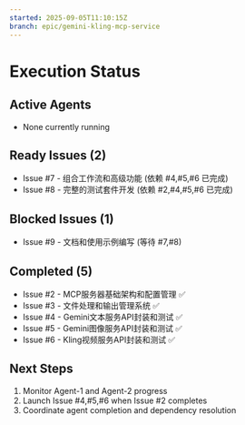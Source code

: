 ```yaml
---
started: 2025-09-05T11:10:15Z
branch: epic/gemini-kling-mcp-service
---
```


# Execution Status

## Active Agents
- None currently running

## Ready Issues (2)
- Issue #7 - 组合工作流和高级功能 (依赖 #4,#5,#6 已完成)
- Issue #8 - 完整的测试套件开发 (依赖 #2,#4,#5,#6 已完成)

## Blocked Issues (1)
- Issue #9 - 文档和使用示例编写 (等待 #7,#8)

## Completed (5)
- Issue #2 - MCP服务器基础架构和配置管理 ✅
- Issue #3 - 文件处理和输出管理系统 ✅
- Issue #4 - Gemini文本服务API封装和测试 ✅
- Issue #5 - Gemini图像服务API封装和测试 ✅
- Issue #6 - Kling视频服务API封装和测试 ✅

## Next Steps
1. Monitor Agent-1 and Agent-2 progress
2. Launch Issue #4,#5,#6 when Issue #2 completes
3. Coordinate agent completion and dependency resolution